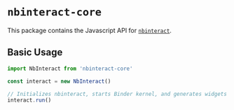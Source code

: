 # `nbinteract-core`

This package contains the Javascript API for [`nbinteract`][nbi].

[nbi]: https://github.com/SamLau95/nbinteract

## Basic Usage

```javascript
import NbInteract from 'nbinteract-core'

const interact = new NbInteract()

// Initializes nbinteract, starts Binder kernel, and generates widgets
interact.run()
```
